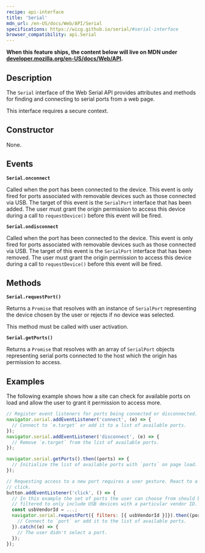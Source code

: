 ```yaml
---
recipe: api-interface
title: 'Serial'
mdn_url: /en-US/docs/Web/API/Serial
specifications: https://wicg.github.io/serial/#serial-interface
browser_compatibility: api.Serial
---
```


**When this feature ships, the content below will live on MDN under
[developer.mozilla.org/en-US/docs/Web/API](https://developer.mozilla.org/en-US/docs/Web/API).**

## Description

The `Serial` interface of the Web Serial API provides attributes and methods for
finding and connecting to serial ports from a web page.

This interface requires a secure context.

## Constructor

None.

## Events

**`Serial.onconnect`**

Called when the port has been connected to the device. This event is only fired
for ports associated with removable devices such as those connected via USB. The
target of this event is the `SerialPort` interface that has been added. The user
must grant the origin permission to access this device during a call to
`requestDevice()` before this event will be fired.

**`Serial.ondisconnect`**

Called when the port has been connected to the device. This event is only fired
for ports associated with removable devices such as those connected via USB. The
target of this event is the `SerialPort` interface that has been removed. The
user must grant the origin permission to access this device during a call to
`requestDevice()` before this event will be fired.

## Methods

**`Serial.requestPort()`**

Returns a `Promise` that resolves with an instance of `SerialPort` representing
the device chosen by the user or rejects if no device was selected.

This method must be called with user activation.

**`Serial.getPorts()`**

Returns a `Promise` that resolves with an array of `SerialPort` objects
representing serial ports connected to the host which the origin has permission
to access.

## Examples

The following example shows how a site can check for available ports on load and
allow the user to grant it permission to access more.

```js
// Register event listeners for ports being connected or disconnected.
navigator.serial.addEventListener('connect', (e) => {
  // Connect to `e.target` or add it to a list of available ports.
});
navigator.serial.addEventListener('disconnect', (e) => {
  // Remove `e.target` from the list of available ports.
});

navigator.serial.getPorts().then((ports) => {
  // Initialize the list of available ports with `ports` on page load.
});

// Requesting access to a new port requires a user gesture. React to a button
// click. 
button.addEventListener('click', () => {
  // In this example the set of ports the user can choose from should be
  // filtered to only include USB devices with a particular vendor ID.
  const usbVendorId = ...;
  navigator.serial.requestPort({ filters: [{ usbVendorId }]}).then((port) => {
    // Connect to `port` or add it to the list of available ports.
  }).catch((e) => {
    // The user didn't select a port.
  });
});
```

